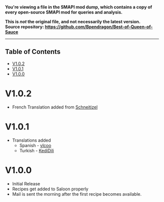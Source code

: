 **You're viewing a file in the SMAPI mod dump, which contains a copy of every open-source SMAPI mod
for queries and analysis.**

**This is _not_ the original file, and not necessarily the latest version.**  
**Source repository: https://github.com/Bpendragon/Best-of-Queen-of-Sauce**

----


## Table of Contents
<!-- TOC -->

- [V1.0.2](#v102)
- [V1.0.1](#v101)
- [V1.0.0](#v100)

<!-- /TOC -->

# V1.0.2
* French Translation added from [Schneitizel](https://github.com/Schneitizel) 

# V1.0.1
* Translations added
  * Spanish - [vlcoo](https://github.com/vlcoo)
  * Turkish - [KediDili](https://github.com/KediDili)
# V1.0.0
* Initial Release
* Recipes get added to Saloon properly
* Mail is sent the morning after the first recipe becomes available. 